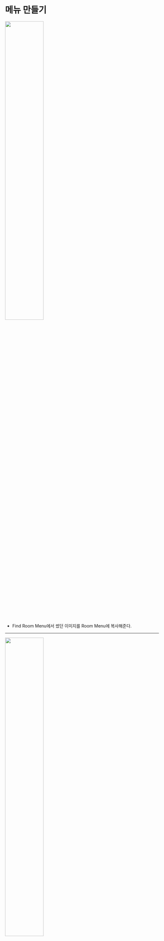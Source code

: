 메뉴 만들기
=======================
<img src="https://github.com/isp829/3dunitymulty/blob/master/images/lecture3/lecture3-6/3-6-1.png" width="50%">   

* Find Room Menu에서 썼던 이미지를 Room Menu에 복사해준다. 

-------------------------------------------------------------   
<img src="https://github.com/isp829/3dunitymulty/blob/master/images/lecture3/lecture3-6/3-6-2.PNG" width="50%">  

* 복사한 이미지 이름을 바꿔주고 TMP를 넣어준다. 

----------------------------
<img src="https://github.com/isp829/3dunitymulty/blob/master/images/lecture3/lecture3-6/3-6-3.png" width="50%">  
<img src="https://github.com/isp829/3dunitymulty/blob/master/images/lecture3/lecture3-6/3-6-3.png" width="50%">  

* 텍스트창과 텍스트 크기조절, 위치조절을 해준다. 

-------------------------------------------------------------   
<img src="https://github.com/isp829/3dunitymulty/blob/master/images/lecture3/lecture3-6/3-6-5.png" width="50%">  

* 텍스트를 프리펩화 시켜준다. 

-------------------------------------------------------------   
<img src="https://github.com/isp829/3dunitymulty/blob/master/images/lecture3/lecture3-6/3-6-6.PNG" width="50%">  

* Player List Item 스크립트를 작성한다. 

-------------------------------------------------------------   
<img src="https://github.com/isp829/3dunitymulty/blob/master/images/lecture3/lecture3-6/3-6-7.PNG" width="50%">  

* 이름을 받아서 플레이어에게 이름을 주고 플레이어가 나가면 이름표를 지우도록 스크립트를 작성해주자. 

----------------------------------------   
```
using Photon.Pun;
using Photon.Realtime;
using System.Collections;
using System.Collections.Generic;
using UnityEngine;
using TMPro;

public class PlayerListItem : MonoBehaviourPunCallbacks//다른 포톤 반응 받아들이기
{
    [SerializeField] TMP_Text text;
    Player player;//포톤 리얼타임은 Player를 선언 할 수 있게 해준다.

    public void SetUp(Player _player)
    {
        player = _player;
        text.text = _player.NickName;//플레이어 이름 받아서 그사람 이름이 목록에 뜨게 만들어준다. 
    }

    public override void OnPlayerLeftRoom(Player otherPlayer)//플레이어가 방떠났을때 호출
    {
        if (player == otherPlayer)//나간 플레이어가 나면?
        {
            Destroy(gameObject);//이름표 삭제
        }
    }

    public override void OnLeftRoom()//방 나가면 호출
    {
        Destroy(gameObject);//이름표 호출
    }
}

```

* Player List Item 스크립트의 전문이다.   

--------------------
<img src="https://github.com/isp829/3dunitymulty/blob/master/images/lecture3/lecture3-6/3-6-8.PNG" width="50%">  
<img src="https://github.com/isp829/3dunitymulty/blob/master/images/lecture3/lecture3-6/3-6-9.PNG" width="50%">  
<img src="https://github.com/isp829/3dunitymulty/blob/master/images/lecture3/lecture3-6/3-6-10.PNG" width="50%">  
<img src="https://github.com/isp829/3dunitymulty/blob/master/images/lecture3/lecture3-6/3-6-11.PNG" width="50%">  

* Launcher스크립트도 수정해준다.   
* 방에 내가 참여가하거나 다른 플레이어가 참여하면 이름을 붙여주고 이름표가 뜨도록 해준다. 

---------------------------------------- 
```
using System.Collections;
using System.Collections.Generic;
using UnityEngine;
using Photon.Pun;//포톤 기능 사용
using TMPro;//텍스트 메쉬 프로 기능 사용
using Photon.Realtime;
using System.Linq;

public class Launcher : MonoBehaviourPunCallbacks//다른 포톤 반응 받아들이기
{
    public static Launcher Instance;//Launcher스크립트를 메서드로 사용하기 위해 선언

    [SerializeField] TMP_InputField roomNameInputField;
    [SerializeField] TMP_Text errorText;
    [SerializeField] TMP_Text roomNameText;
    [SerializeField] Transform roomListContent;
    [SerializeField] GameObject roomListItemPrefab;
    [SerializeField] Transform playerListContent;
    [SerializeField] GameObject playerListItemPrefab;

    void Awake()
    {
        Instance = this;//메서드로 사용
    }
    void Start()
    {
        Debug.Log("Connecting to Master");
        PhotonNetwork.ConnectUsingSettings();//설정한 포톤 서버에 때라 마스터 서버에 연결
    }

    public override void OnConnectedToMaster()//마스터서버에 연결시 작동됨
    {
        Debug.Log("Connected to Master");
        PhotonNetwork.JoinLobby();//마스터 서버 연결시 로비로 연결
    }

    public override void OnJoinedLobby()//로비에 연결시 작동
    {
        MenuManager.Instance.OpenMenu("title");//로비에 들어오면 타이틀 메뉴 키기
        Debug.Log("Joined Lobby");
        PhotonNetwork.NickName = "Player " + Random.Range(0, 1000).ToString("0000");
        //들어온사람 이름 랜덤으로 숫자붙여서 정해주기
    }
    public void CreateRoom()//방만들기
    {
        if (string.IsNullOrEmpty(roomNameInputField.text))
        {
            return;//방 이름이 빈값이면 방 안만들어짐
        }
        PhotonNetwork.CreateRoom(roomNameInputField.text);//포톤 네트워크기능으로 roomNameInputField.text의 이름으로 방을 만든다.
        MenuManager.Instance.OpenMenu("loading");//로딩창 열기
    }

    public override void OnJoinedRoom()//방에 들어갔을때 작동
    {
        MenuManager.Instance.OpenMenu("room");//룸 메뉴 열기
        roomNameText.text = PhotonNetwork.CurrentRoom.Name;//들어간 방 이름표시
        Player[] players = PhotonNetwork.PlayerList;
        for (int i = 0; i < players.Count(); i++)
        {
            Instantiate(playerListItemPrefab, playerListContent).GetComponent<PlayerListItem>().SetUp(players[i]);
            //내가 방에 들어가면 방에있는 사람 목록 만큼 이름표 뜨게 하기
        }
    }

    public override void OnCreateRoomFailed(short returnCode, string message)//방 만들기 실패시 작동
    {
        errorText.text = "Room Creation Failed: " + message;
        MenuManager.Instance.OpenMenu("error");//에러 메뉴 열기
    }

    public void LeaveRoom()
    {
        PhotonNetwork.LeaveRoom();//방떠나기 포톤 네트워크 기능
        MenuManager.Instance.OpenMenu("loading");//로딩창 열기
    }

    public void JoinRoom(RoomInfo info)
    {
        PhotonNetwork.JoinRoom(info.Name);//포톤 네트워크의 JoinRoom기능 해당이름을 가진 방으로 접속한다. 
        MenuManager.Instance.OpenMenu("loading");//로딩창 열기
        
       
    }

    public override void OnLeftRoom()//방을 떠나면 호출
    {
        MenuManager.Instance.OpenMenu("title");//방떠나기 성공시 타이틀 메뉴 호출
    }

    public override void OnRoomListUpdate(List<RoomInfo> roomList)//포톤의 룸 리스트 기능
    {
        foreach (Transform trans in roomListContent)//존재하는 모든 roomListContent
        {
            Destroy(trans.gameObject);//룸리스트 업데이트가 될때마다 싹지우기
        }
        for (int i = 0; i < roomList.Count; i++)//방갯수만큼 반복
        {
            Instantiate(roomListItemPrefab, roomListContent).GetComponent<RoomListItem>().SetUp(roomList[i]);
            //instantiate로 prefab을 roomListContent위치에 만들어주고 그 프리펩은 i번째 룸리스트가 된다. 
        }
    }

    public override void OnPlayerEnteredRoom(Player newPlayer)//다른 플레이어가 방에 들어오면 작동
    {
        Instantiate(playerListItemPrefab, playerListContent).GetComponent<PlayerListItem>().SetUp(newPlayer);
        //instantiate로 prefab을 playerListContent위치에 만들어주고 그 프리펩을 이름 받아서 표시. 
    }
}

```

* 수정한 Launcher스크립트의 전문이다.  

-----------------------  
<img src="https://github.com/isp829/3dunitymulty/blob/master/images/lecture3/lecture3-6/3-6-12.png" width="50%">  

* Player List Item의 프리펩의 크기를 조절해준다.  
* Player List Item 스크립트를 넣어주고 요소들을 할당해준다.  

----------------------------------------   
<img src="https://github.com/isp829/3dunitymulty/blob/master/images/lecture3/lecture3-6/3-6-13.png" width="50%">  

* canvas에 새로 launcher에 추가한 요소들을 넣어준다.  

----------------------------------------   
<img src="https://github.com/isp829/3dunitymulty/blob/master/images/lecture3/lecture3-6/3-6-14.PNG" width="50%">  

* 빌드한다음 여러개를 실행시켜보면 새로운 사람이 방에 들어올때마다 목록에 추가되는걸 볼 수 있다.  

----------------------- 
[목차로](https://github.com/isp829/3dunitymulty/blob/master/README.md)  
[다음](https://github.com/isp829/3dunitymulty/blob/master/lecture/lecture3-7.md)  
-----------------------------

